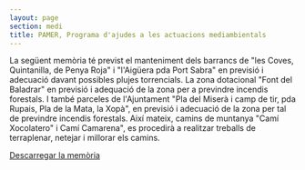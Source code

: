 ```yaml
---
layout: page
section: medi
title: PAMER, Programa d'ajudes a les actuacions mediambientals
---
```

La següent memòria té previst el manteniment dels barrancs de "les Coves, Quintanilla, de Penya Roja" i "l'Aigüera pda Port Sabra" en previsió i adecuació davant possibles plujes torrencials. La zona dotacional "Font del Baladrar" en previsió i adequació de la zona per a previndre incendis forestals. I també parceles de l'Ajuntament "Pla del Miserà i camp de tir, pda Rupais, Pla de la Mata, la Xopà", en previsió i adecuació de la zona per tal de previndre incendis forestals. Així mateix, camins de muntanya "Camí Xocolatero" i Camí Camarena", es procedirà a realitzar treballs de terraplenar, netejar i millorar els camins. 

[Descarregar la memòria](/pdf/medi/Memoria_Pamer_07.pdf)